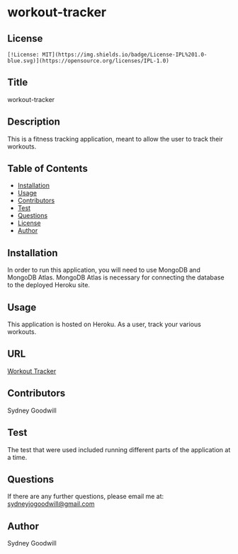 # workout-tracker

  ## License
    [!License: MIT](https://img.shields.io/badge/License-IPL%201.0-blue.svg)](https://opensource.org/licenses/IPL-1.0)
    
## Title
  workout-tracker

  ## Description
  This is a fitness tracking application, meant to allow the user to track their workouts.

  ## Table of Contents
  * [Installation](#install)
  * [Usage](#usage)
  * [Contributors](#contributors)
  * [Test](#test)
  * [Questions](#questions)
  * [License](#license)
  * [Author](#author)
  
  ## Installation
  In order to run this application, you will need to use MongoDB and MongoDB Atlas. MongoDB Atlas is necessary for connecting the database to the deployed Heroku site. 

  ## Usage
  This application is hosted on Heroku. As a user, track your various workouts.
  
  ## URL
  
  [Workout Tracker](dry-ravine-99561.herokuapp.com)

  ## Contributors
  Sydney Goodwill

  ## Test
  The test that were used included running different parts of the application at a time. 

  ## Questions
  If there are any further questions, please email me at: sydneyjogoodwill@gmail.com

  ## Author
  Sydney Goodwill 
